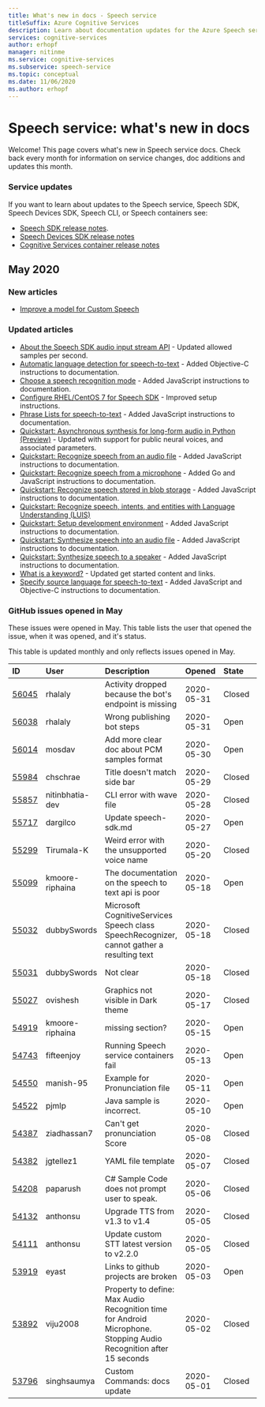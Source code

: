 ```yaml
---
title: What's new in docs - Speech service
titleSuffix: Azure Cognitive Services
description: Learn about documentation updates for the Azure Speech service.
services: cognitive-services
author: erhopf
manager: nitinme
ms.service: cognitive-services
ms.subservice: speech-service
ms.topic: conceptual
ms.date: 11/06/2020
ms.author: erhopf
---
```


# Speech service: what's new in docs

Welcome! This page covers what's new in Speech service docs. Check back every month for information on service changes, doc additions and updates this month.

### Service updates

If you want to learn about updates to the Speech service, Speech SDK, Speech Devices SDK, Speech CLI, or Speech containers see:
* [Speech SDK release notes](releasenotes.md).
* [Speech Devices SDK release notes](devices-sdk-release-notes.md)
* [Cognitive Services container release notes](../containers/container-image-tags.md)

## May 2020

### New articles

* [Improve a model for Custom Speech](how-to-custom-speech-improve-accuracy.md)

### Updated articles

* [About the Speech SDK audio input stream API](how-to-use-audio-input-streams.md) - Updated allowed samples per second.
* [Automatic language detection for speech-to-text](how-to-automatic-language-detection.md) - Added Objective-C instructions to documentation.
* [Choose a speech recognition mode](how-to-choose-recognition-mode.md) - Added JavaScript instructions to documentation.
* [Configure RHEL/CentOS 7 for Speech SDK](how-to-configure-rhel-centos-7.md) - Improved setup instructions.
* [Phrase Lists for speech-to-text](how-to-phrase-lists.md) - Added JavaScript instructions to documentation.
* [Quickstart: Asynchronous synthesis for long-form audio in Python (Preview)](quickstarts/text-to-speech/async-synthesis-long-form-audio.md) - Updated with support for public neural voices, and associated parameters.
* [Quickstart: Recognize speech from an audio file](quickstarts/speech-to-text-from-file.md) - Added JavaScript instructions to documentation.
* [Quickstart: Recognize speech from a microphone](quickstarts/speech-to-text-from-microphone.md ) - Added Go and JavaScript instructions to documentation.
* [Quickstart: Recognize speech stored in blob storage](quickstarts/from-blob.md) - Added JavaScript instructions to documentation.
* [Quickstart: Recognize speech, intents, and entities with Language Understanding (LUIS)](quickstarts/intent-recognition.md)
* [Quickstart: Setup development environment](quickstarts/setup-platform.md) - Added JavaScript instructions to documentation.
* [Quickstart: Synthesize speech into an audio file](quickstarts/text-to-speech-audio-file.md) - Added JavaScript instructions to documentation.
* [Quickstart: Synthesize speech to a speaker](quickstarts/text-to-speech.md) - Added JavaScript instructions to documentation.
* [What is a keyword?](custom-keyword-overview.md) - Updated get started content and links.
* [Specify source language for speech-to-text](how-to-specify-source-language.md) - Added JavaScript and Objective-C instructions to documentation.

### GitHub issues opened in May

These issues were opened in May. This table lists the user that opened the issue, when it was opened, and it's status.  

This table is updated monthly and only reflects issues opened in May.  

|ID|User|Description|Opened|State|Type|
| :--- | :--- | :--- | :--- | :--- | :--- |
|[56045](https://github.com/MicrosoftDocs/azure-docs/issues/56045)|rhalaly|Activity dropped because the bot's endpoint is missing|2020-05-31|Closed|Issue|
|[56038](https://github.com/MicrosoftDocs/azure-docs/issues/56038)|rhalaly|Wrong publishing bot steps|2020-05-31|Open|Issue|
|[56014](https://github.com/MicrosoftDocs/azure-docs/issues/56014)|mosdav|Add more clear doc about PCM samples format|2020-05-30|Open|Issue|
|[55984](https://github.com/MicrosoftDocs/azure-docs/issues/55984)|chschrae|Title doesn't match side bar|2020-05-29|Closed|Issue|
|[55857](https://github.com/MicrosoftDocs/azure-docs/issues/55857)|nitinbhatia-dev|CLI error with wave file|2020-05-28|Closed|Issue|
|[55717](https://github.com/MicrosoftDocs/azure-docs/pull/55717)|dargilco|Update speech-sdk.md|2020-05-27|Open|Pull Request|
|[55299](https://github.com/MicrosoftDocs/azure-docs/issues/55299)|Tirumala-K|Weird error with the unsupported voice name|2020-05-20|Closed|Issue|
|[55099](https://github.com/MicrosoftDocs/azure-docs/issues/55099)|kmoore-riphaina|The documentation on the speech to text api is poor|2020-05-18|Open|Issue|
|[55032](https://github.com/MicrosoftDocs/azure-docs/issues/55032)|dubbySwords|Microsoft CognitiveServices Speech class SpeechRecognizer, cannot gather a resulting text|2020-05-18|Closed|Issue|
|[55031](https://github.com/MicrosoftDocs/azure-docs/issues/55031)|dubbySwords|Not clear|2020-05-18|Closed|Issue|
|[55027](https://github.com/MicrosoftDocs/azure-docs/issues/55027)|ovishesh|Graphics not visible in Dark theme|2020-05-17|Closed|Issue|
|[54919](https://github.com/MicrosoftDocs/azure-docs/issues/54919)|kmoore-riphaina|missing section?|2020-05-15|Open|Issue|
|[54743](https://github.com/MicrosoftDocs/azure-docs/issues/54743)|fifteenjoy|Running Speech service containers fail|2020-05-13|Open|Issue|
|[54550](https://github.com/MicrosoftDocs/azure-docs/issues/54550)|manish-95|Example for Pronunciation file|2020-05-11|Open|Issue|
|[54522](https://github.com/MicrosoftDocs/azure-docs/issues/54522)|pjmlp|Java sample is incorrect.|2020-05-10|Open|Issue|
|[54387](https://github.com/MicrosoftDocs/azure-docs/issues/54387)|ziadhassan7|Can't get pronunciation Score|2020-05-08|Closed|Issue|
|[54382](https://github.com/MicrosoftDocs/azure-docs/issues/54382)|jgtellez1|YAML file template|2020-05-07|Closed|Issue|
|[54208](https://github.com/MicrosoftDocs/azure-docs/issues/54208)|paparush|C# Sample Code does not prompt user to speak.|2020-05-06|Closed|Issue|
|[54132](https://github.com/MicrosoftDocs/azure-docs/pull/54132)|anthonsu|Upgrade TTS from v1.3 to v1.4|2020-05-05|Closed|Pull Request|
|[54111](https://github.com/MicrosoftDocs/azure-docs/pull/54111)|anthonsu|Update custom STT latest version to v2.2.0|2020-05-05|Closed|Pull Request|
|[53919](https://github.com/MicrosoftDocs/azure-docs/issues/53919)|eyast|Links to github projects are broken|2020-05-03|Open|Issue|
|[53892](https://github.com/MicrosoftDocs/azure-docs/issues/53892)|viju2008|Property to define: Max Audio Recognition time for Android Microphone. Stopping Audio Recognition after 15 seconds|2020-05-02|Closed|Issue|
|[53796](https://github.com/MicrosoftDocs/azure-docs/pull/53796)|singhsaumya|Custom Commands: docs update|2020-05-01|Closed|Pull Request|
